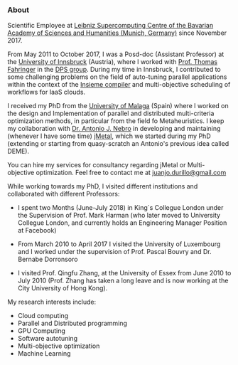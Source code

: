 
### About

Scientific Employee at [Leibniz Supercomputing Centre of the Bavarian Academy of Sciences and Humanities (Munich, Germany)](https://www.lrz.de) since November 2017.

From May 2011 to October 2017, I was a Posd-doc (Assistant Professor) at the [University of Innsbruck](https://www.uibk.ac.at) (Austria), where I worked with [Prof. Thomas Fahringer](https://www.dps.uibk.ac.at/~tf) in the [DPS group](https://www.dps.uibk.ac.at). During my time in Innsbruck, I contributed to some challenging problems on the field of auto-tuning parallel applications within the context of the [Insieme compiler](https://www.insieme-compiler.org) and multi-objective scheduling of workflows for IaaS clouds. 

I received my PhD from the [University of Malaga](https://www.uma.es) (Spain) where I worked on the design and Implementation of parallel and distributed multi-criteria optimization methods, in particular from the field fo Metaheuristics. I keep my collaboration with [Dr. Antonio J. Nebro](https://www.lcc.uma.es/~antonio) in developing and maintaining (whenever I have some time) [jMetal](https://jmetal.github.io/jMetal), which we started during my PhD (extending or starting from quasy-scratch an Antonio's previous idea called DEME). 

You can hire my services for consultancy regarding jMetal or Multi-objective optimization. Feel free to contact me at juanjo.durillo@gmail.com

While working towards my PhD, I visited different institutions and collaborated with different Professors: 

* I spent two Months (June-July 2018) in King´s Collegue London under the Supervision of Prof. Mark Harman (who later moved to University Collegue London, and currently holds an Engineering Manager Position at Facebook)

* From March 2010 to April 2017 I visited the University of Luxembourg and I worked under the supervision of Prof. Pascal Bouvry and Dr. Bernabe Dorronsoro 

* I visited Prof. Qingfu Zhang, at the University of Essex from June 2010 to July 2010 (Prof. Zhang has taken a long leave and is now working at the City University of Hong Kong). 

My research interests include:
* Cloud computing
* Parallel and Distributed programming
* GPU Computing
* Software autotuning
* Multi-objective optimization
* Machine Learning

